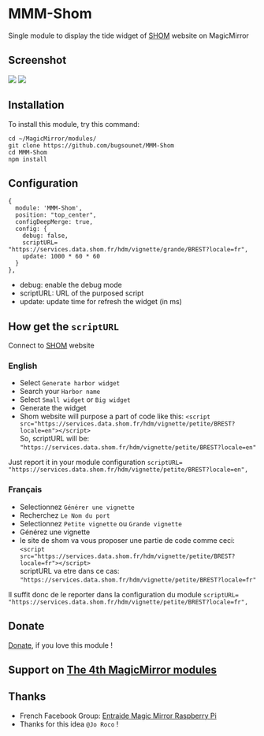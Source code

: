 # MMM-Shom

Single module to display the tide widget of [SHOM](https://maree.shom.fr) website on MagicMirror

## Screenshot
![](https://maree.shom.fr/assets/small-widget-50f22ea146481fa2b3f58c633f2dc9c4.png)
![](https://maree.shom.fr/assets/big-widget-48d9d3f426dff3d58c1a4cdd672f2489.png)

## Installation

To install this module, try this command:

```
cd ~/MagicMirror/modules/
git clone https://github.com/bugsounet/MMM-Shom
cd MMM-Shom
npm install
```

## Configuration

```
{
  module: 'MMM-Shom',
  position: "top_center",
  configDeepMerge: true,
  config: {
    debug: false,
    scriptURL= "https://services.data.shom.fr/hdm/vignette/grande/BREST?locale=fr",
    update: 1000 * 60 * 60
  }
},
```

* debug: enable the debug mode
* scriptURL: URL of the purposed script
* update: update time for refresh the widget (in ms)

## How get the `scriptURL`

Connect to [SHOM](https://maree.shom.fr) website

### English
* Select `Generate harbor widget`
* Search your `Harbor name`
* Select `Small widget` or `Big widget`
* Generate the widget
* Shom website will purpose a part of code like this:
`<script src="https://services.data.shom.fr/hdm/vignette/petite/BREST?locale=en"></script>`<br>
So, scriptURL will be: `"https://services.data.shom.fr/hdm/vignette/petite/BREST?locale=en"`<br>

Just report it in your module configuration
`scriptURL= "https://services.data.shom.fr/hdm/vignette/petite/BREST?locale=en",`

### Français
* Selectionnez `Générer une vignette`
* Recherchez `Le Nom du port`
* Selectionnez `Petite vignette` ou `Grande vignette`
* Générez une vignette
* le site de shom va vous proposer une partie de code comme ceci:
`<script src="https://services.data.shom.fr/hdm/vignette/petite/BREST?locale=fr"></script>`<br>
scriptURL va etre dans ce cas: `"https://services.data.shom.fr/hdm/vignette/petite/BREST?locale=fr"`<br>

Il suffit donc de le reporter dans la configuration du module
`scriptURL= "https://services.data.shom.fr/hdm/vignette/petite/BREST?locale=fr",`

## Donate
[Donate](https://www.paypal.com/cgi-bin/webscr?cmd=_s-xclick&hosted_button_id=TTHRH94Y4KL36&source=url), if you love this module !

## Support on [The 4th MagicMirror modules](http://forum.bugsounet.fr)

## Thanks
* French Facebook Group: [Entraide Magic Mirror Raspberry Pi](https://www.facebook.com/groups/2832574870153883)
* Thanks for this idea `@Jo Roco` !
